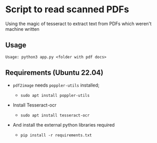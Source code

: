 # Script to read scanned PDFs

Using the magic of tesseract to extract text from PDFs which weren't machine written

## Usage

`Usage: python3 app.py <folder with pdf docs>`

## Requirements (Ubuntu 22.04)

- `pdf2image` needs `poppler-utils` installed;

  - `sudo apt install poppler-utils`

- Install Tesseract-ocr

  - `sudo apt install tesseract-ocr`

- And install the external python libraries required
  - `pip install -r requirements.txt`
